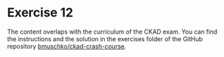 # Exercise 12

The content overlaps with the curriculum of the CKAD exam. You can find the instructions and the solution in the exercises folder of the GitHub repository [bmuschko/ckad-crash-course](https://github.com/bmuschko/ckad-crash-course/blob/master/exercises/30-ingress/instructions.md).